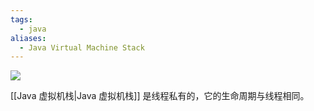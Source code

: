 ```yaml
---
tags:
  - java
aliases:
  - Java Virtual Machine Stack
---
```

![](https://imgconvert.csdnimg.cn/aHR0cHM6Ly91cGxvYWQtaW1hZ2VzLmppYW5zaHUuaW8vdXBsb2FkX2ltYWdlcy85NDQzNjUtOWQ0ZTM1OTcxMjllNDBkYS5wbmc?x-oss-process=image/format,png)

[[Java 虚拟机栈|Java 虚拟机栈]] 是线程私有的，它的生命周期与线程相同。